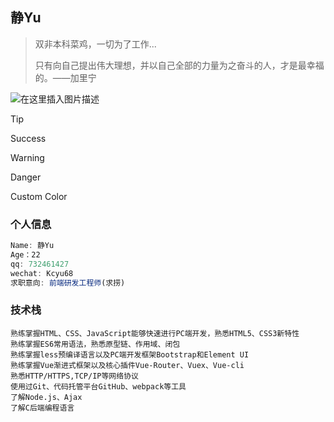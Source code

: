 ## 静Yu

> 双非本科菜鸡，一切为了工作...
>
> 只有向自己提出伟大理想，并以自己全部的力量为之奋斗的人，才是最幸福的。——加里宁

![在这里插入图片描述](https://img-blog.csdnimg.cn/69cf92ec734f49c2858469607dc55a2c.png)

 <Badge type="tip">Tip</Badge>

<Badge type="success">Success</Badge>

 <Badge type="warning">Warning</Badge>

 <Badge type="danger">Danger</Badge>

<Badge color="magenta">Custom Color</Badge> 

<h3>个人信息</h3>

```js
Name: 静Yu
Age：22
qq: 732461427
wechat: Kcyu68
求职意向: 前端研发工程师(求捞)
```

<h3>技术栈</h3>

```
熟练掌握HTML、CSS、JavaScript能够快速进行PC端开发，熟悉HTML5、CSS3新特性
熟练掌握ES6常用语法，熟悉原型链、作用域、闭包
熟练掌握less预编译语言以及PC端开发框架Bootstrap和Element UI
熟练掌握Vue渐进式框架以及核心插件Vue-Router、Vuex、Vue-cli
熟悉HTTP/HTTPS,TCP/IP等网络协议
使用过Git、代码托管平台GitHub、webpack等工具
了解Node.js、Ajax
了解C后端编程语言
```

<script color="0,0,255" opacity="0.5" zIndex="-1" count="99" src="https://cdn.jsdelivr.net/npm/canvas-nest.js@1/dist/canvas-nest.js"></script>